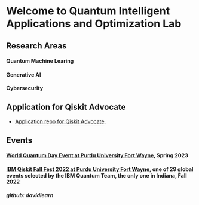 # Welcome to Quantum Intelligent Applications and Optimization Lab
## Research Areas
#### Quantum Machine Learing
#### Generative AI
#### Cybersecurity

## Application for Qiskit Advocate
- [Application repo for Qiskit Advocate](https://github.com/davidlearn/qiskitAdvocateApplication#readme).

## Events
#### [World Quantum Day Event at Purdu University Fort Wayne](https://worldquantumday.org/events/intro-to-quantum-computing-its-applications/), Spring 2023
#### [IBM Qiskit Fall Fest 2022 at Purdu University Fort Wayne](https://qiskit.org/events/fall-fest/), one of 29 global events selected by the IBM Quantum Team, the only one in Indiana, Fall 2022




##### github: davidlearn
